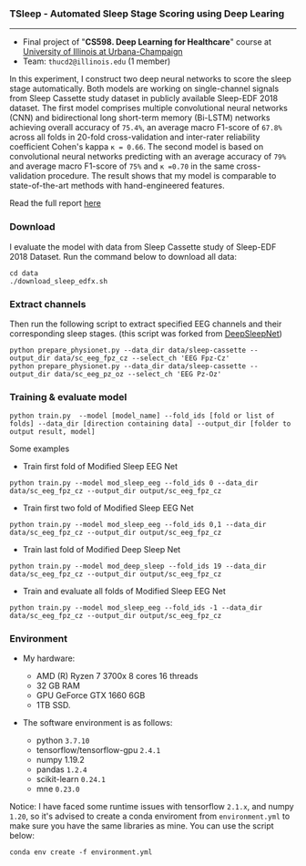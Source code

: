 ### TSleep - Automated Sleep Stage Scoring using Deep Learing

-------
+ Final project of "**CS598. Deep Learning for Healthcare**" course at [University of Illinois at Urbana-Champaign](https://illinois.edu/)
+ Team: `thucd2@illinois.edu` (1 member)

In this experiment, I construct two deep neural networks to score the sleep stage automatically. Both models are working on single-channel signals from Sleep Cassette study dataset in publicly available Sleep-EDF 2018 dataset. The first model comprises multiple convolutional neural networks (CNN) and bidirectional long short-term memory (Bi-LSTM) networks achieving overall accuracy of `75.4%`, an average macro F1-score of `67.8%` across all folds in 20-fold cross-validation and inter-rater reliability coefficient Cohen's kappa `κ = 0.66`. The second model is based on convolutional neural networks predicting with an average accuracy of `79%` and average macro F1-score of `75%` and `κ =0.70` in the same cross-validation procedure. The result shows that my model is comparable to state-of-the-art methods with hand-engineered features.

Read the full report [here](report/thucd2-sleep-project-final.pdf)

### Download

I evaluate the model with data from Sleep Cassette study of Sleep-EDF 2018 Dataset. Run the command below to download all data:
```
cd data
./download_sleep_edfx.sh
```

### Extract channels

Then run the following script to extract specified EEG channels and their corresponding sleep stages.
(this script was forked from [DeepSleepNet](https://github.com/akaraspt/deepsleepnet))
```
python prepare_physionet.py --data_dir data/sleep-cassette --output_dir data/sc_eeg_fpz_cz --select_ch 'EEG Fpz-Cz'
python prepare_physionet.py --data_dir data/sleep-cassette --output_dir data/sc_eeg_pz_oz --select_ch 'EEG Pz-Oz'
```

### Training & evaluate model
```
python train.py  --model [model_name] --fold_ids [fold or list of folds] --data_dir [direction containing data] --output_dir [folder to output result, model]
```
Some examples
+ Train first fold of Modified Sleep EEG Net
```
python train.py --model mod_sleep_eeg --fold_ids 0 --data_dir data/sc_eeg_fpz_cz --output_dir output/sc_eeg_fpz_cz
```

+ Train first two fold of Modified Sleep EEG Net
```
python train.py --model mod_sleep_eeg --fold_ids 0,1 --data_dir data/sc_eeg_fpz_cz --output_dir output/sc_eeg_fpz_cz
```

+ Train last fold of Modified Deep Sleep Net
```
python train.py --model mod_deep_sleep --fold_ids 19 --data_dir data/sc_eeg_fpz_cz --output_dir output/sc_eeg_fpz_cz
```

+ Train and evaluate all folds of Modified Sleep EEG Net
```
python train.py --model mod_sleep_eeg --fold_ids -1 --data_dir data/sc_eeg_fpz_cz --output_dir output/sc_eeg_fpz_cz
```

### Environment

- My hardware: 
    + AMD (R) Ryzen 7 3700x 8 cores 16
threads
    + 32 GB RAM
    + GPU GeForce GTX 1660 6GB
    + 1TB SSD.

-  The software environment is as follows: 
    + python `3.7.10`
    + tensorflow/tensorflow-gpu `2.4.1`
    + numpy 1.19.2
    + pandas `1.2.4`
    + scikit-learn `0.24.1`
    + mne `0.23.0`

Notice: I have faced some runtime issues with tensorflow `2.1.x`, and numpy `1.20`, so it's advised to create a conda enviroment from `environment.yml` to make sure you have the same libraries as mine.
You can use the script below:
```
conda env create -f environment.yml
```